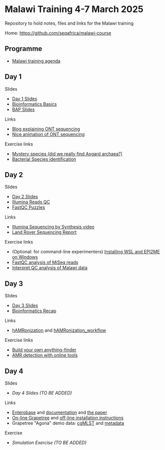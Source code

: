 # Malawi Training 4-7 March 2025

Repository to hold notes, files and links for the Malawi training

Home: <https://github.com/seqafrica/malawi-course>


## Programme

 * [Malawi training agenda](Malawi_training_agenda_final.pdf)

## Day 1

Slides

 * [Day 1 Slides](https://zwets.it/course/malawi/slides/SeqAfrica_Malawi_training_2025_DAY1.pdf)
 * [Bioinformatics Basics](https://zwets.it/course/malawi/slides/bioinformatics-basics.pdf)
 * [BAP Slides](https://zwets.it/course/malawi/slides/bap-slides.pdf)

Links

 * [Blog explaining ONT sequencing](https://nanoporetech.com/blog/how-oxford-nanopore-sequencing-works)
 * [Nice animation of ONT sequencing](https://youtu.be/RcP85JHLmnI)

Exercise links

 * [Mystery species (did we really find Asgard archaea?)](mystery/README.md)
 * [Bacterial Species identification](identify/README.md)

## Day 2

Slides

 * [Day 2 Slides](https://zwets.it/course/malawi/slides/SeqAfrica_Malawi_training_2025_DAY2.pdf)
 * [Illumina Reads QC](https://zwets.it/course/malawi/slides/illumina-reads-qc.pdf)
 * [FastQC Puzzles](https://zwets.it/course/malawi/slides/fastqc-puzzles.pdf)

Links

 * [Illumina Sequencing by Synthesis video](https://www.youtube.com/watch?v=fCd6B5HRaZ8)
 * [Land Rover Sequencing Report](https://zwets.it/course/malawi/landrover/report.pdf)

Exercise links

 * (Optional: for command-line experimenters) [Installing WSL and EPI2ME on Windows](https://zwets.it/course/malawi/epi2me/windows-epi2me-install.pdf)
 * [FastQC analysis of MiSeq reads](fastqc/README.md)
 * [Interpret QC analysis of Malawi data](qc-mw-data/README.md)

## Day 3

Slides

 * [Day 3 Slides](https://zwets.it/course/malawi/slides/SeqAfrica_Malawi_training_2025_DAY3.pdf)
 * [Bioinformatics Recap](https://zwets.it/course/malawi/slides/bioinformatics-recap.pdf)

Links

 * [hAMRonization](https://github.com/pha4ge/hAMRonization) and [hAMRonization_workflow](https://github.com/pha4ge/hAMRonization_workflow)

Exercise links

 * [Build your own anything-finder](mydbfinder/README.md)
 * [AMR detection with online tools](amr/README.md)

## Day 4

Slides

 * _Day 4 Slides (TO BE ADDED)_

Links

 * [Enterobase](https://enterobase.warwick.ac.uk/) and [documentation](https://enterobase.readthedocs.io/en/latest) and [the paper](https://www.biorxiv.org/content/10.1101/613554v3)
 * [On-line Grapetree](https://achtman-lab.github.io/GrapeTree/MSTree_holder.html) and [off-line installation instructions](grapetree/README.md)
 * Grapetree "Agona" demo data: [cgMLST](https://raw.githubusercontent.com/martinSergeant/EnteroMSTree/master/examples/Grapetree_Agona.profile) and [metadata](https://raw.githubusercontent.com/martinSergeant/EnteroMSTree/master/examples/Grapetree.Agona.meta.tsv)

Exercise

 * _Simulation Exercise (TO BE ADDED)_

